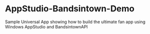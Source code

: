 AppStudio-Bandsintown-Demo
==========================

Sample Universal App showing how to build the ultimate fan app using Windows AppStudio and BandsintownAPI
